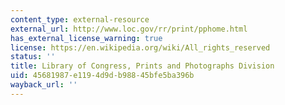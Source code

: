 ```yaml
---
content_type: external-resource
external_url: http://www.loc.gov/rr/print/pphome.html
has_external_license_warning: true
license: https://en.wikipedia.org/wiki/All_rights_reserved
status: ''
title: Library of Congress, Prints and Photographs Division
uid: 45681987-e119-4d9d-b988-45bfe5ba396b
wayback_url: ''
---
```

